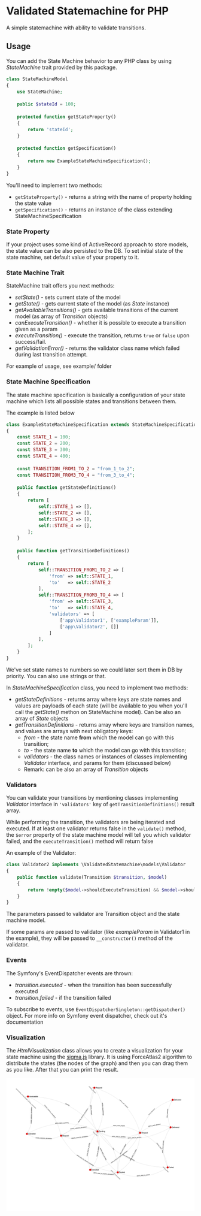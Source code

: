 # Validated Statemachine for PHP

A simple statemachine with ability to validate transitions.

## Usage

You can add the State Machine behavior to any PHP class by using *StateMachine* trait provided by this package.

```PHP
class StateMachineModel
{
    use StateMachine;

    public $stateId = 100;

    protected function getStateProperty()
    {
        return 'stateId';
    }
    
    protected function getSpecification()
    {
        return new ExampleStateMachineSpecification();
    }
}
```

You'll need to implement two methods:
- ```getStateProperty()``` - returns a string with the name of property holding the state value
- ```getSpecification()``` - returns an instance of the class extending StateMachineSpecification

### State Property

If your project uses some kind of ActiveRecord approach to store models, the state value can be also persisted to the DB.
To set initial state of the state machine, set default value of your property to it.


### State Machine Trait

StateMachine trait offers you next methods:
- *setState()* - sets current state of the model
- *getState()* - gets current state of the model (as *State* instance)
- *getAvailableTransitions()* - gets available transitions of the current model (as array of *Transition* objects)
- *canExecuteTransition()* - whether it is possible to execute a transition given as a param
- *executeTransition()* - execute the transition, returns ```true``` or ```false``` upon success/fail.
- *getValidationError()* - returns the validator class name which failed during last transition attempt.

For example of usage, see example/ folder

### State Machine Specification

The state machine specification is basically a configuration of your state machine which lists all possible states and transitions 
between them.

The example is listed below

```PHP
class ExampleStateMachineSpecification extends StateMachineSpecification
{
    const STATE_1 = 100;
    const STATE_2 = 200;
    const STATE_3 = 300;
    const STATE_4 = 400;

    const TRANSITION_FROM1_TO_2 = "from_1_to_2";
    const TRANSITION_FROM3_TO_4 = "from_3_to_4";

    public function getStateDefinitions()
    {
        return [
            self::STATE_1 => [],
            self::STATE_2 => [],
            self::STATE_3 => [],
            self::STATE_4 => [],
        ];
    }

    public function getTransitionDefinitions()
    {
        return [
            self::TRANSITION_FROM1_TO_2 => [
                'from' => self::STATE_1,
                'to'   => self::STATE_2
            ],
            self::TRANSITION_FROM3_TO_4 => [
                'from' => self::STATE_3,
                'to'   => self::STATE_4,
                'validators' => [
                    ['app\Validator1', ['exampleParam']],
                    ['app\Validator2', []]
                ]
            ],
        ];
    }
}
```

We've set state names to numbers so we could later sort them in DB by priority. You can also use strings or that.

In *StateMachineSpecification* class, you need to implement two methods:
- *getStateDefinitions* - returns array where keys are state names and values are payloads of each state (will be available to you when you'll call the *getState()* methon on StateMachine model). Can be also an array of *State* objects
- *getTransitionDefinitions* - returns array where keys are transition names, and values are arrays with next obligatory keys:
    * *from* - the state name **from** which the model can go with this transition;
    * *to* - the state name **to** which the model can go with this transition;
    * *validators* - the class names or instances of classes implementing *Validator* interface, and params for them (discussed below)
    * Remark: can be also an array of *Transition* objects

### Validators

You can validate your transitions by mentioning classes implementing *Validator* interface in ```'validators'``` key of ```getTransitionDefinitions()```
result array.

While performing the transition, the validators are being iterated and executed. 
If at least one validator returns false in the ```validate()``` method, 
the ```$error``` property of the state machine model will tell you which validator failed, and the ```executeTransition()``` method will return
false

An example of the Validator:

```PHP
class Validator2 implements \ValidatedStatemachine\models\Validator
{
    public function validate(Transition $transition, $model)
    {
        return !empty($model->shouldExecuteTransition) && $model->shouldExecuteTransition === true;
    }
}
```

The parameters passed to validator are Transition object and the state machine model.

If some params are passed to validator (like *exampleParam* in Validator1 in the example), they will be passed to ```__constructor()```
method of the validator.

### Events

The Symfony's EventDispatcher events are thrown:
- *transition.executed* - when the transition has been successfully executed
- *transition.failed* - if the transition failed

To subscribe to events, use ```EventDispatcherSingleton::getDispatcher()``` object.
For more info on Symfony event dispatcher, check out it's documentation

### Visualization

The *HtmlVisualization* class allows you to create a visualization for your state machine using the [sigma.js](http://sigmajs.org/) library.
It is using ForceAtlas2 algorithm to distribute the states (the nodes of the graph) and then you can drag them as you like.
After that you can print the result.

![State machine](https://github.com/dor-denis/validated-statemachine/raw/master/example/vizualize.png)
